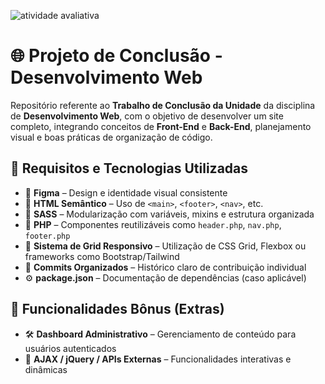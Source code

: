 ![atividade avaliativa](https://img.shields.io/badge/atividade%20avaliativa-web-pink)

# 🌐 Projeto de Conclusão - Desenvolvimento Web

Repositório referente ao **Trabalho de Conclusão da Unidade** da disciplina de **Desenvolvimento Web**, com o objetivo de desenvolver um site completo, integrando conceitos de **Front-End** e **Back-End**, planejamento visual e boas práticas de organização de código.

## 🎯 Requisitos e Tecnologias Utilizadas

- 🎨 **Figma** – Design e identidade visual consistente
- 🎯 **HTML Semântico** – Uso de `<main>`, `<footer>`, `<nav>`, etc.
- 💅 **SASS** – Modularização com variáveis, mixins e estrutura organizada
- 🧩 **PHP** – Componentes reutilizáveis como `header.php`, `nav.php`, `footer.php`
- 📐 **Sistema de Grid Responsivo** – Utilização de CSS Grid, Flexbox ou frameworks como Bootstrap/Tailwind
- 🧾 **Commits Organizados** – Histórico claro de contribuição individual
- ⚙️ **package.json** – Documentação de dependências (caso aplicável)

## 🧪 Funcionalidades Bônus (Extras)

- 🛠️ **Dashboard Administrativo** – Gerenciamento de conteúdo para usuários autenticados
- 🔄 **AJAX / jQuery / APIs Externas** – Funcionalidades interativas e dinâmicas
